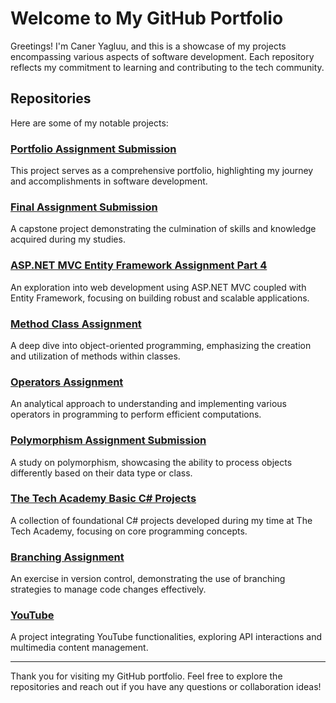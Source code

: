 # Welcome to My GitHub Portfolio

Greetings! I'm Caner Yagluu, and this is a showcase of my projects encompassing various aspects of software development. Each repository reflects my commitment to learning and contributing to the tech community.

## Repositories

Here are some of my notable projects:

### [Portfolio Assignment Submission](https://github.com/CanerYagluu/Portfolio-Assignment-Submission)

This project serves as a comprehensive portfolio, highlighting my journey and accomplishments in software development.

### [Final Assignment Submission](https://github.com/CanerYagluu/Final-Assignment-Submission)

A capstone project demonstrating the culmination of skills and knowledge acquired during my studies.

### [ASP.NET MVC Entity Framework Assignment Part 4](https://github.com/CanerYagluu/ASP.NET-MVC-Entity-Framework-Assignment-Part-4)

An exploration into web development using ASP.NET MVC coupled with Entity Framework, focusing on building robust and scalable applications.

### [Method Class Assignment](https://github.com/CanerYagluu/Method-Class-Assignment)

A deep dive into object-oriented programming, emphasizing the creation and utilization of methods within classes.

### [Operators Assignment](https://github.com/CanerYagluu/Operators-Assignment)

An analytical approach to understanding and implementing various operators in programming to perform efficient computations.

### [Polymorphism Assignment Submission](https://github.com/CanerYagluu/Polymorphism-Assignment-Submission)

A study on polymorphism, showcasing the ability to process objects differently based on their data type or class.

### [The Tech Academy Basic C# Projects](https://github.com/CanerYagluu/The-Tech-Academy-Basic-C-Sharp-Projects.)

A collection of foundational C# projects developed during my time at The Tech Academy, focusing on core programming concepts.

### [Branching Assignment](https://github.com/CanerYagluu/Branching-Assignment)

An exercise in version control, demonstrating the use of branching strategies to manage code changes effectively.

### [YouTube](https://github.com/CanerYagluu/Youtube)

A project integrating YouTube functionalities, exploring API interactions and multimedia content management.

---

Thank you for visiting my GitHub portfolio. Feel free to explore the repositories and reach out if you have any questions or collaboration ideas!
